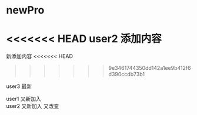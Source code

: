 # newPro
<<<<<<< HEAD
user2 添加内容
=======
新添加内容
<<<<<<< HEAD
>>>>>>> 9e3461744350dd142a1ee9b412f6d390ccdb73b1

user3  最新



user1 又新加入   
user2 又新加入   又改变

